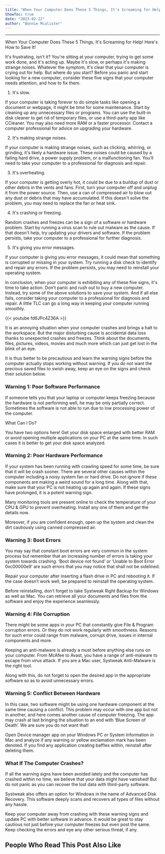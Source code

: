 ```yaml
---
title: "When Your Computer Does These 5 Things, It's Screaming for Help! Here's How to Save It!"
ShowToc: true 
date: "2023-02-22"
author: "Bonnie Mcalister"
---
```

*****
When Your Computer Does These 5 Things, It's Screaming for Help! Here's How to Save It!

It's frustrating, isn't it? You're sitting at your computer, trying to get some work done, and it's acting up. Maybe it's slow, or perhaps it's making strange noises. Whatever the symptom, it's clear that your computer is crying out for help. But where do you start? Before you panic and start looking for a new computer, consider these five signs that your computer needs attention, and how to fix them.

1. It's slow.

If your computer is taking forever to do simple tasks like opening a document or webpage, it might be time for some maintenance. Start by cleaning up any unnecessary files or programs. You can use the built-in disk cleaner to get rid of temporary files, or use a third-party app like CCleaner. You may also need more RAM or a faster processor. Contact a computer professional for advice on upgrading your hardware.

2. It's making strange noises.

If your computer is making strange noises, such as clicking, whirring, or grinding, it's likely a hardware issue. These noises could be caused by a failing hard drive, a power supply problem, or a malfunctioning fan. You'll need to take your computer to a professional for diagnosis and repair.

3. It's overheating.

If your computer is getting overly hot, it could be due to a buildup of dust or other debris in the vents and fans. First, turn your computer off and unplug it from the power source. Then, use a can of compressed air to blow out any dust or debris that may have accumulated. If this doesn't solve the problem, you may need to replace the fan or heat sink.

4. It's crashing or freezing.

Random crashes and freezes can be a sign of a software or hardware problem. Start by running a virus scan to rule out malware as the cause. If that doesn't help, try updating your drivers and software. If the problem persists, take your computer to a professional for further diagnosis.

5. It's giving you error messages.

If your computer is giving you error messages, it could mean that something is corrupted or missing in your system. Try running a disk check to identify and repair any errors. If the problem persists, you may need to reinstall your operating system.

In conclusion, when your computer is exhibiting any of these five signs, it's time to take action. Don't panic and rush out to buy a new computer. Instead, try some of the above solutions to save your system. And if all else fails, consider taking your computer to a professional for diagnosis and repair. A little TLC can go a long way in keeping your computer running smoothly.

{{< youtube fd6JPc4Z36A >}} 



It is an annoying situation when your computer crashes and brings a halt to the workspace. But the major disturbing cause is accidental data loss thanks to unexpected crashes and freezes. Think about the documents, files, pictures, videos, movies and much more which can just get lost in the blink of an eye.
 
It is thus better to be precautious and learn the warning signs before the computer actually stops working without warning. If you do not want the precious saved files to swish away, keep an eye on the signs and check their solution below.
 

 
### Warning 1: Poor Software Performance
 
If someone tells you that your laptop or computer keeps freezing because the hardware is not performing well, he may be only partially correct. Sometimes the software is not able to run due to low processing power of the computer.
 
What Can I Do?
 
You have two options here! Get your disk space enlarged with better RAM or avoid opening multiple applications on your PC at the same time. In such cases it is better to get your disk space analyzed.
 
### Warning 2: Poor Hardware Performance
 
If your system has been running with crawling speed for some time, be sure that it will be crash sooner. There are several other causes within the computer including a noisy system fan or hard drive. Do not ignore if these components are making a weird sound for a long time. Along with that, make sure that your PC is not heating up again and again. If these signs have prolonged, it is a potent warning sign.
 
Many monitoring tools are present online to check the temperature of your CPU & GPU to prevent overheating. Install any one of them and get the details now.
 
Moreover, if you are confident enough, open up the system and clean the dirt cautiously using canned compressed air.
 
### Warning 3: Boot Errors
 
You may say that constant boot errors are very common in the system process but remember that an increasing number of errors is taking your system towards crashing. ‘Boot device not found’ or ‘Unable to Boot Error 0xc00000e9’ are such errors that you may notice that shall not be sidelined.
 
Repair your computer after inserting a flash drive in PC and rebooting it. If the case doesn’t work well, be prepared to reinstall the operating system.
 
Before reinstalling, don’t forget to take Systweak Right Backup for Windows as well as Mac. You can retrieve all your documents and files from the software and enjoy the experience seamlessly.
 
### Warning 4: File Corruption
 
There might be some apps in your PC that constantly give File & Program corruption errors. Or they do not work regularly with smoothness. Reasons for such error could range from malware, corrupt drive, issues in internal components and more.
 
Keeping an anti-malware is already a must before anything else runs on your computer. From McAfee to Avast, you have a range of anti-malware to escape from virus attack. If you are a Mac user, Systweak Anti-Malware is the right tool.
 
Along with this, do not forget to open the desired app in the appropriate software so as to avoid unnecessary errors.
 
### Warning 5: Conflict Between Hardware
 
In this case, two software might be using one hardware component at the same time causing a conflict. This problem may occur with one app but not in another, and here comes another cause of computer freezing. The app may crash at last bringing the situation to an end with ‘Blue Screen of Death’. We are sure you do not want that!
 
Open Device manager app on your Windows PC or System Information in Mac and analyze if any warning or yellow exclamation mark has been denoted. If you find any application creating baffles within, reinstall after deleting them.
 
### What If The Computer Crashes?
 
If all the warning signs have been avoided lately and the computer has crashed within no time, we believe that your data might have vanished! But do not panic as you can recover the lost data with third-party software.
 
Systweak also offers an option for Windows in the name of Advanced Disk Recovery. This software deeply scans and recovers all types of files without any hassle.
 
Keep your computer away from crashing with these warning signs and update PC with better software in advance. It would be great to stay cautious not just before your computer freezes but even post the same. Keep checking the errors and eye any other serious threat, if any.
 
##  People Who Read This Post Also Like 



